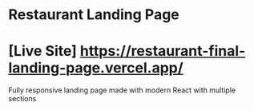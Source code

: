 # Restaurant Landing Page

# [Live Site] https://restaurant-final-landing-page.vercel.app/

Fully responsive landing page made with modern React with multiple sections
